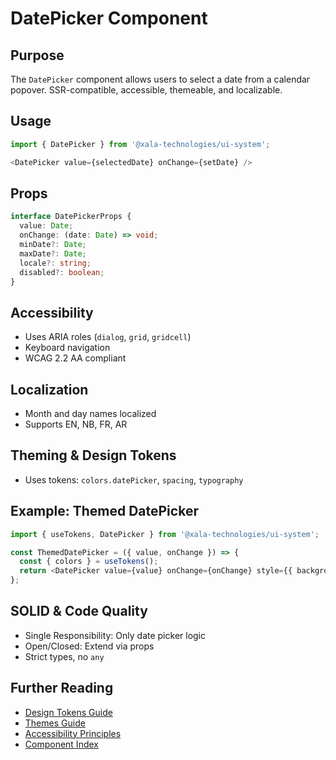 # DatePicker Component

## Purpose
The `DatePicker` component allows users to select a date from a calendar popover. SSR-compatible, accessible, themeable, and localizable.

## Usage
```typescript
import { DatePicker } from '@xala-technologies/ui-system';

<DatePicker value={selectedDate} onChange={setDate} />
```

## Props
```typescript
interface DatePickerProps {
  value: Date;
  onChange: (date: Date) => void;
  minDate?: Date;
  maxDate?: Date;
  locale?: string;
  disabled?: boolean;
}
```

## Accessibility
- Uses ARIA roles (`dialog`, `grid`, `gridcell`)
- Keyboard navigation
- WCAG 2.2 AA compliant

## Localization
- Month and day names localized
- Supports EN, NB, FR, AR

## Theming & Design Tokens
- Uses tokens: `colors.datePicker`, `spacing`, `typography`

## Example: Themed DatePicker
```typescript
import { useTokens, DatePicker } from '@xala-technologies/ui-system';

const ThemedDatePicker = ({ value, onChange }) => {
  const { colors } = useTokens();
  return <DatePicker value={value} onChange={onChange} style={{ background: colors.datePicker.background }} />;
};
```

## SOLID & Code Quality
- Single Responsibility: Only date picker logic
- Open/Closed: Extend via props
- Strict types, no `any`

## Further Reading
- [Design Tokens Guide](../design-tokens.md)
- [Themes Guide](../themes.md)
- [Accessibility Principles](../architecture.md)
- [Component Index](./README.md)
